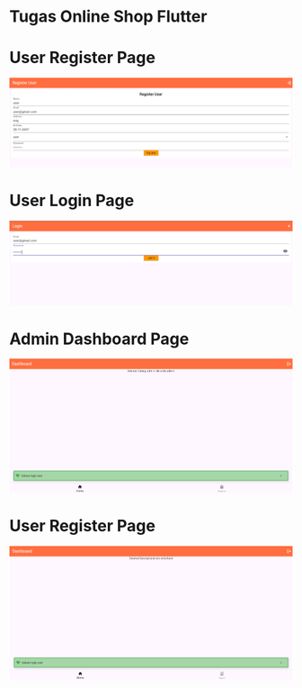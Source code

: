 # Tugas Online Shop Flutter

# User Register Page
![User Register](assets\register_user.png)

# User Login Page
![User Login](assets\login_user.png)

# Admin Dashboard Page
![Admin Dashboard](assets\admin_dashboard.png)

# User Register Page
![Cashier Dashboard](assets\cashier_dashboard.png)
